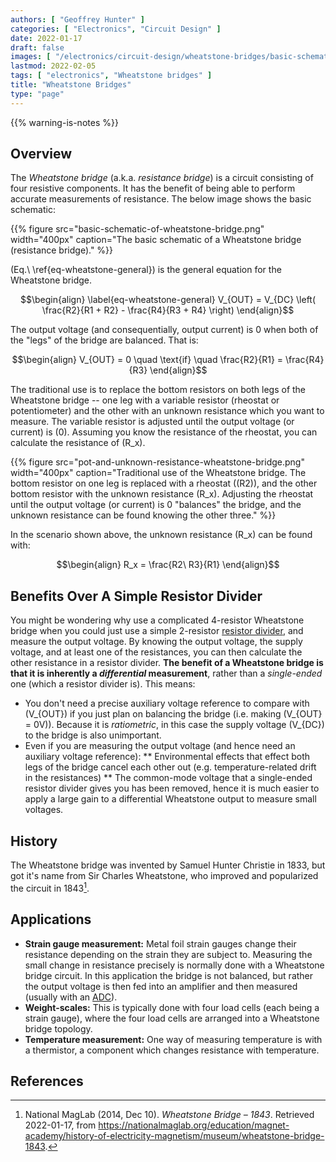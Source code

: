 ```yaml
---
authors: [ "Geoffrey Hunter" ]
categories: [ "Electronics", "Circuit Design" ]
date: 2022-01-17
draft: false
images: [ "/electronics/circuit-design/wheatstone-bridges/basic-schematic-of-wheatstone-bridge.png" ]
lastmod: 2022-02-05
tags: [ "electronics", "Wheatstone bridges" ]
title: "Wheatstone Bridges"
type: "page"
---
```


{{% warning-is-notes %}}

## Overview

The _Wheatstone bridge_ (a.k.a. _resistance bridge_) is a circuit consisting of four resistive components. It has the benefit of being able to perform accurate measurements of resistance. The below image shows the basic schematic:

{{% figure src="basic-schematic-of-wheatstone-bridge.png" width="400px" caption="The basic schematic of a Wheatstone bridge (resistance bridge)." %}}

\(Eq.\ \ref{eq-wheatstone-general}\) is the general equation for the Wheatstone bridge.

$$\begin{align}
\label{eq-wheatstone-general}
V_{OUT} = V_{DC} \left( \frac{R2}{R1 + R2} - \frac{R4}{R3 + R4} \right)
\end{align}$$

The output voltage (and consequentially, output current) is 0 when both of the "legs" of the bridge are balanced. That is:

$$\begin{align}
V_{OUT} = 0 \quad \text{if} \quad \frac{R2}{R1} = \frac{R4}{R3}
\end{align}$$

The traditional use is to replace the bottom resistors on both legs of the Wheatstone bridge -- one leg with a variable resistor (rheostat or potentiometer) and the other with an unknown resistance which you want to measure. The variable resistor is adjusted until the output voltage (or current) is \(0\). Assuming you know the resistance of the rheostat, you can calculate the resistance of \(R_x\).

{{% figure src="pot-and-unknown-resistance-wheatstone-bridge.png" width="400px" caption="Traditional use of the Wheatstone bridge. The bottom resistor on one leg is replaced with a rheostat (\(R2\)), and the other bottom resistor with the unknown resistance \(R_x\). Adjusting the rheostat until the output voltage (or current) is 0 \"balances\" the bridge, and the unknown resistance can be found knowing the other three." %}}

In the scenario shown above, the unknown resistance \(R_x\) can be found with:

$$\begin{align}
R_x = \frac{R2\ R3}{R1}
\end{align}$$

## Benefits Over A Simple Resistor Divider

You might be wondering why use a complicated 4-resistor Wheatstone bridge when you could just use a simple 2-resistor [resistor divider](/electronics/components/resistors/#_resistor_dividers), and measure the output voltage. By knowing the output voltage, the supply voltage, and at least one of the resistances, you can then calculate the other resistance in a resistor divider. **The benefit of a Wheatstone bridge is that it is inherently a _differential_ measurement**, rather than a _single-ended_ one (which a resistor divider is). This means:

* You don't need a precise auxiliary voltage reference to compare with \(V_{OUT}\) if you just plan on balancing the bridge (i.e. making \(V_{OUT} = 0V\)). Because it is _ratiometric_, in this case the supply voltage \(V_{DC}\) to the bridge is also unimportant.
* Even if you are measuring the output voltage (and hence need an auxiliary voltage reference):
** Environmental effects that effect both legs of the bridge cancel each other out (e.g. temperature-related drift in the resistances)
** The common-mode voltage that a single-ended resistor divider gives you has been removed, hence it is much easier to apply a large gain to a differential Wheatstone output to measure small voltages.

## History

The Wheatstone bridge was invented by Samuel Hunter Christie in 1833, but got it's name from Sir Charles Wheatstone, who improved and popularized the circuit in 1843[^bib-maglab-wheatstone-history].

## Applications

* **Strain gauge measurement:** Metal foil strain gauges change their resistance depending on the strain they are subject to. Measuring the small change in resistance precisely is normally done with a Wheatstone bridge circuit. In this application the bridge is not balanced, but rather the output voltage is then fed into an amplifier and then measured (usually with an [ADC](/electronics/components/analogue-to-digital-converters-adcs/)).
* **Weight-scales:** This is typically done with four load cells (each being a strain gauge), where the four load cells are arranged into a Wheatstone bridge topology.
* **Temperature measurement:** One way of measuring temperature is with a thermistor, a component which changes resistance with temperature.

## References

[^bib-maglab-wheatstone-history]:  National MagLab (2014, Dec 10). _Wheatstone Bridge – 1843_. Retrieved 2022-01-17, from https://nationalmaglab.org/education/magnet-academy/history-of-electricity-magnetism/museum/wheatstone-bridge-1843.
